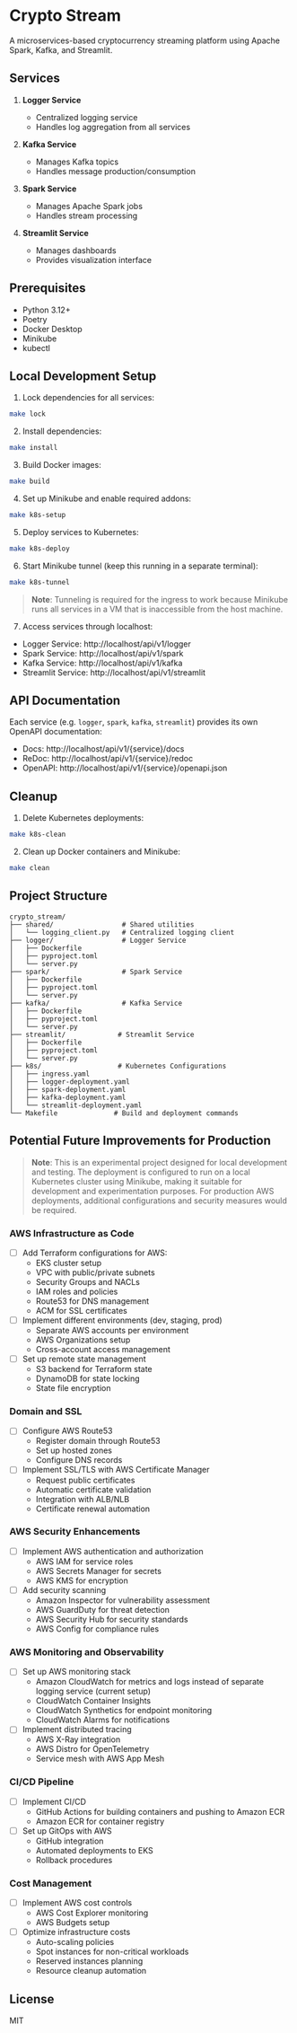 # Crypto Stream

A microservices-based cryptocurrency streaming platform using Apache Spark, Kafka, and Streamlit.

## Services

1. **Logger Service**
   - Centralized logging service
   - Handles log aggregation from all services

2. **Kafka Service**
   - Manages Kafka topics
   - Handles message production/consumption

3. **Spark Service**
   - Manages Apache Spark jobs
   - Handles stream processing

4. **Streamlit Service**
   - Manages dashboards
   - Provides visualization interface

## Prerequisites

- Python 3.12+
- Poetry
- Docker Desktop
- Minikube
- kubectl

## Local Development Setup

1. Lock dependencies for all services:
```bash
make lock
```

2. Install dependencies:
```bash
make install
```

3. Build Docker images:
```bash
make build
```

4. Set up Minikube and enable required addons:
```bash
make k8s-setup
```

5. Deploy services to Kubernetes:
```bash
make k8s-deploy
```

6. Start Minikube tunnel (keep this running in a separate terminal):
```bash
make k8s-tunnel
```
> **Note**: Tunneling is required for the ingress to work because Minikube runs all services in a VM that is inaccessible from the host machine.

7. Access services through localhost:
- Logger Service: http://localhost/api/v1/logger
- Spark Service: http://localhost/api/v1/spark
- Kafka Service: http://localhost/api/v1/kafka
- Streamlit Service: http://localhost/api/v1/streamlit

## API Documentation

Each service (e.g. `logger`, `spark`, `kafka`, `streamlit`) provides its own OpenAPI documentation:

- Docs: http://localhost/api/v1/{service}/docs
- ReDoc: http://localhost/api/v1/{service}/redoc
- OpenAPI: http://localhost/api/v1/{service}/openapi.json

## Cleanup

1. Delete Kubernetes deployments:
```bash
make k8s-clean
```

2. Clean up Docker containers and Minikube:
```bash
make clean
```

## Project Structure
```
crypto_stream/
├── shared/                 # Shared utilities
│   └── logging_client.py   # Centralized logging client
├── logger/                 # Logger Service
│   ├── Dockerfile
│   ├── pyproject.toml
│   └── server.py
├── spark/                  # Spark Service
│   ├── Dockerfile
│   ├── pyproject.toml
│   └── server.py
├── kafka/                  # Kafka Service
│   ├── Dockerfile
│   ├── pyproject.toml
│   └── server.py
├── streamlit/             # Streamlit Service
│   ├── Dockerfile
│   ├── pyproject.toml
│   └── server.py
├── k8s/                   # Kubernetes Configurations
│   ├── ingress.yaml
│   ├── logger-deployment.yaml
│   ├── spark-deployment.yaml
│   ├── kafka-deployment.yaml
│   └── streamlit-deployment.yaml
└── Makefile              # Build and deployment commands
```

## Potential Future Improvements for Production

> **Note**: This is an experimental project designed for local development and testing. The deployment is configured to run on a local Kubernetes cluster using Minikube, making it suitable for development and experimentation purposes. For production AWS deployments, additional configurations and security measures would be required.

### AWS Infrastructure as Code
- [ ] Add Terraform configurations for AWS:
  - EKS cluster setup
  - VPC with public/private subnets
  - Security Groups and NACLs
  - IAM roles and policies
  - Route53 for DNS management
  - ACM for SSL certificates
- [ ] Implement different environments (dev, staging, prod)
  - Separate AWS accounts per environment
  - AWS Organizations setup
  - Cross-account access management
- [ ] Set up remote state management
  - S3 backend for Terraform state
  - DynamoDB for state locking
  - State file encryption

### Domain and SSL
- [ ] Configure AWS Route53
  - Register domain through Route53
  - Set up hosted zones
  - Configure DNS records
- [ ] Implement SSL/TLS with AWS Certificate Manager
  - Request public certificates
  - Automatic certificate validation
  - Integration with ALB/NLB
  - Certificate renewal automation

### AWS Security Enhancements
- [ ] Implement AWS authentication and authorization
  - AWS IAM for service roles
  - AWS Secrets Manager for secrets
  - AWS KMS for encryption
- [ ] Add security scanning
  - Amazon Inspector for vulnerability assessment
  - AWS GuardDuty for threat detection
  - AWS Security Hub for security standards
  - AWS Config for compliance rules

### AWS Monitoring and Observability
- [ ] Set up AWS monitoring stack
  - Amazon CloudWatch for metrics and logs instead of separate logging service (current setup)
  - CloudWatch Container Insights
  - CloudWatch Synthetics for endpoint monitoring
  - CloudWatch Alarms for notifications
- [ ] Implement distributed tracing
  - AWS X-Ray integration
  - AWS Distro for OpenTelemetry
  - Service mesh with AWS App Mesh

### CI/CD Pipeline
- [ ] Implement CI/CD
  - GitHub Actions for building containers and pushing to Amazon ECR
  - Amazon ECR for container registry
- [ ] Set up GitOps with AWS
  - GitHub integration
  - Automated deployments to EKS
  - Rollback procedures

### Cost Management
- [ ] Implement AWS cost controls
  - AWS Cost Explorer monitoring
  - AWS Budgets setup
- [ ] Optimize infrastructure costs
  - Auto-scaling policies
  - Spot instances for non-critical workloads
  - Reserved instances planning
  - Resource cleanup automation

## License

MIT
